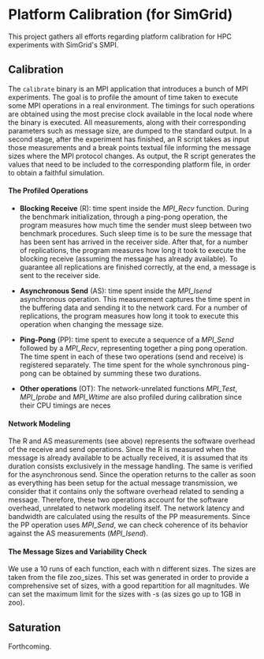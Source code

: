 Platform Calibration (for SimGrid)
==================================

This project gathers all efforts regarding platform calibration for HPC experiments with SimGrid's SMPI.

Calibration
-----------

The `calibrate` binary is an MPI application that introduces a bunch
of MPI experiments. The goal is to profile the amount of time taken to
execute some MPI operations in a real environment. The timings for
such operations are obtained using the most precise clock available in
the local node where the binary is executed. All measurements, along
with their corresponding parameters such as message size, are dumped
to the standard output. In a second stage, after the experiment has
finished, an R script takes as input those measurements and a break
points textual file informing the message sizes where the MPI protocol
changes. As output, the R script generates the values that need to be
included to the corresponding platform file, in order to obtain a
faithful simulation.

#### The Profiled Operations

* **Blocking Receive** (R): time spent inside the _MPI_Recv_
    function. During the benchmark initialization, through a ping-pong
    operation, the program measures how much time the sender must
    sleep between two benchmark procedures. Such sleep time is to be
    sure the message that has been sent has arrived in the receiver
    side.  After that, for a number of replications, the program
    measures how long it took to execute the blocking receive
    (assuming the message has already available). To guarantee all
    replications are finished correctly, at the end, a message is sent
    to the receiver side.

* **Asynchronous Send** (AS): time spent inside the _MPI_Isend_
    asynchronous operation. This measurement captures the time spent
    in the buffering data and sending it to the network card. For a
    number of replications, the program measures how long it took to
    execute this operation when changing the message size.

* **Ping-Pong** (PP): time spent to execute a sequence of a _MPI_Send_
    followed by a _MPI_Recv_, representing together a ping pong
    operation. The time spent in each of these two operations (send
    and receive) is registered separately. The time spent for the
    whole synchronous ping-pong can be obtained by summing these two
    durations.

* **Other operations** (OT): The network-unrelated functions
    _MPI_Test_, _MPI_Iprobe_ and _MPI_Wtime_ are also profiled during
    calibration since their CPU timings are neces

#### Network Modeling

The R and AS measurements (see above) represents the software overhead
of the receive and send operations. Since the R is measured when the
message is already available to be actually received, it is assumed
that its duration consists exclusively in the message handling. The
same is verified for the asynchronous send. Since the operation
returns to the caller as soon as everything has been setup for the
actual message transmission, we consider that it contains only the
software overhead related to sending a message. Therefore, these two
operations account for the software overhead, unrelated to network
modeling itself. The network latency and bandwidth are calculated
using the results of the PP measurements. Since the PP operation uses
_MPI_Send_, we can check coherence of its behavior against the AS
measurements (_MPI_Isend_).

#### The Message Sizes and Variability Check

We use a 10 runs of each function, each with n different sizes.  The
sizes are taken from the file zoo_sizes.  This set was generated in
order to provide a comprehensive set of sizes, with a good repartition
for all magnitudes.  We can set the maximum limit for the sizes with
-s (as sizes go up to 1GB in zoo).

Saturation
----------

Forthcoming.
